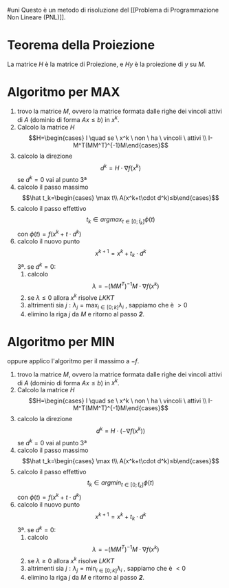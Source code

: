 #uni 
Questo è un metodo di risoluzione del [[Problema di Programmazione Non Lineare (PNL)]].
# Teorema della Proiezione
La matrice $H$ è la matrice di Proiezione, e $Hy$ è la proiezione di $y$ su $M$.
# Algoritmo per MAX
1. trovo la matrice $M$, ovvero la matrice formata dalle righe dei vincoli attivi di $A$ (dominio di forma $Ax≤b$) in $x^k$.
2. Calcolo la matrice $H$ $$H=\begin{cases} I \quad se \ x^k \ non \ ha \ vincoli \ attivi \\ 
   I-M^T(MM^T)^{-1}M\end{cases}$$
3. calcolo la direzione $$d^k=H\cdot\nabla f(x^k)$$se $d^k=0$ vai al punto 3ª
4. calcolo il passo massimo $$\hat t_k=\begin{cases} \max t\\
   A(x^k+t\cdot d^k)≤b\end{cases}$$
5. calcolo il passo effettivo $$t_k \in argmax_{t\in[0;\hat t_k]}\phi(t)$$con $\phi(t)=f(x^k+t\cdot d^k)$
6. calcolo il nuovo punto $$x^{k+1}=x^k+t_k \cdot d^k$$
3ª. se $d^k=0$:
	1. calcolo $$\lambda=-(MM^T)^{-1}M\cdot \nabla f(x^k)$$
	2. se $\lambda≤0$ allora $x^k$ risolve $LKKT$ 
	3. altrimenti sia $j:\lambda_j=\max_{i\in[0;k]} \lambda_i$ , sappiamo che è $>0$ 
	4. elimino la riga $j$ da $M$ e ritorno al passo ___2___.
# Algoritmo per MIN
oppure applico l'algoritmo per il massimo a $-f$.
1. trovo la matrice $M$, ovvero la matrice formata dalle righe dei vincoli attivi di $A$ (dominio di forma $Ax≤b$) in $x^k$.
2. Calcolo la matrice $H$ $$H=\begin{cases} I \quad se \ x^k \ non \ ha \ vincoli \ attivi \\ 
   I-M^T(MM^T)^{-1}M\end{cases}$$
3. calcolo la direzione $$d^k=H\cdot(-\nabla f(x^k))$$se $d^k=0$ vai al punto 3ª
4. calcolo il passo massimo $$\hat t_k=\begin{cases} \max t\\
   A(x^k+t\cdot d^k)≤b\end{cases}$$
5. calcolo il passo effettivo $$t_k \in argmin_{t\in[0;\hat t_k]}\phi(t)$$con $\phi(t)=f(x^k+t\cdot d^k)$
6. calcolo il nuovo punto $$x^{k+1}=x^k+t_k \cdot d^k$$
3ª. se $d^k=0$:
	1. calcolo $$\lambda=-(MM^T)^{-1}M\cdot \nabla f(x^k)$$
	2. se $\lambda≥0$ allora $x^k$ risolve $LKKT$ 
	3. altrimenti sia $j:\lambda_j=\min_{i\in[0;k]} \lambda_i$ , sappiamo che è $<0$ 
	4. elimino la riga $j$ da $M$ e ritorno al passo ___2___.
 